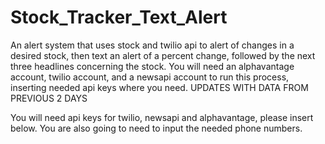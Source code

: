 # Stock_Tracker_Text_Alert
An alert system that uses stock and twilio api to alert of changes in a desired stock, then text an alert of a percent change, followed by the next three headlines concerning the stock. You will need an alphavantage account, twilio account, and a newsapi account to run this process, inserting needed api keys where you need. UPDATES WITH DATA FROM PREVIOUS 2 DAYS

You will need api keys for twilio, newsapi and alphavantage, please insert below. You are also going to need to input the needed phone numbers.
